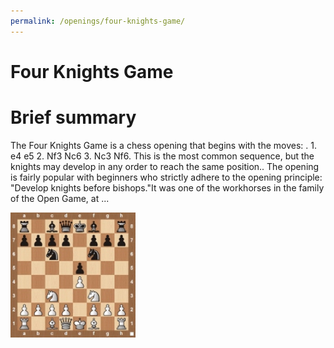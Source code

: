 ```yaml
---
permalink: /openings/four-knights-game/
---
```

Four Knights Game
=================

# Brief summary


The Four Knights Game is a chess opening that begins with the moves: . 1. e4 e5 2. Nf3 Nc6 3. Nc3 Nf6. This is the most common sequence, but the knights may develop in any order to reach the same position.. The opening is fairly popular with beginners who strictly adhere to the opening principle: "Develop knights before bishops."It was one of the workhorses in the family of the Open Game, at ...

<img src="/img/Four Knights Game.jpg" width="200"/>
